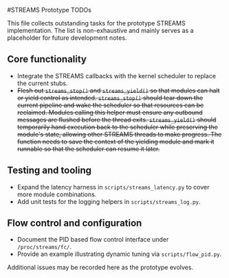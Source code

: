 #STREAMS Prototype TODOs

This file collects outstanding tasks for the prototype STREAMS implementation. The list is non-exhaustive and mainly serves as a placeholder for future development notes.

## Core functionality

- Integrate the STREAMS callbacks with the kernel scheduler to replace the current stubs.
- ~~Flesh out `streams_stop()` and `streams_yield()` so that modules can halt or
  yield control as intended. `streams_stop()` should tear down the current
  pipeline and wake the scheduler so that resources can be reclaimed.  Modules
  calling this helper must ensure any outbound messages are flushed before the
  thread exits. `streams_yield()` should temporarily hand execution back to the
  scheduler while preserving the module's state, allowing other STREAMS threads
  to make progress. The function needs to save the context of the yielding
  module and mark it runnable so that the scheduler can resume it later.~~

## Testing and tooling

- Expand the latency harness in `scripts/streams_latency.py` to cover more module combinations.
- Add unit tests for the logging helpers in `scripts/streams_log.py`.

## Flow control and configuration

- Document the PID based flow control interface under `/proc/streams/fc/`.
- Provide an example illustrating dynamic tuning via `scripts/flow_pid.py`.

Additional issues may be recorded here as the prototype evolves.
